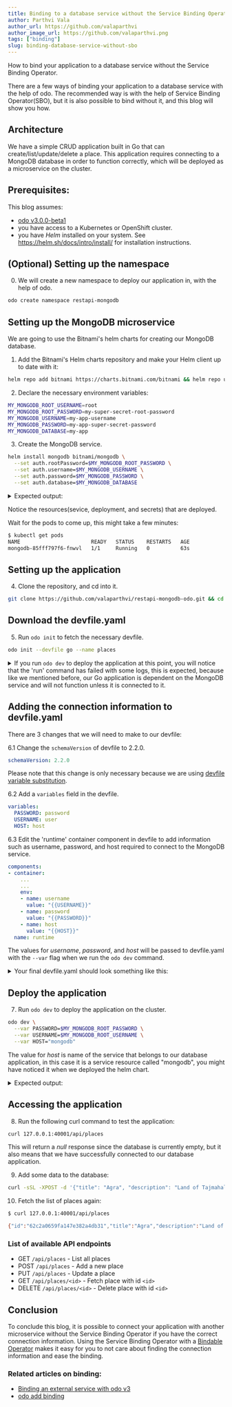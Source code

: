 ```yaml
---
title: Binding to a database service without the Service Binding Operator
author: Parthvi Vala
author_url: https://github.com/valaparthvi
author_image_url: https://github.com/valaparthvi.png
tags: ["binding"]
slug: binding-database-service-without-sbo
---
```


How to bind your application to a database service without the Service Binding Operator.

<!--truncate-->

There are a few ways of binding your application to a database service with the help of odo. The recommended way is with the help of Service Binding Operator(SBO), but it is also possible to bind without it, and this blog will show you how.


## Architecture
We have a simple CRUD application built in Go that can create/list/update/delete a place. This application requires connecting to a MongoDB database in order to function correctly, which will be deployed as a microservice on the cluster.

## Prerequisites:
This blog assumes:
- [odo v3.0.0-beta1](https://github.com/redhat-developer/odo/releases/tag/v3.0.0-beta1)
- you have access to a Kubernetes or OpenShift cluster.
- you have _Helm_ installed on your system. See https://helm.sh/docs/intro/install/ for installation instructions.

## (Optional) Setting up the namespace
0. We will create a new namespace to deploy our application in, with the help of odo.
```sh
odo create namespace restapi-mongodb
```

## Setting up the MongoDB microservice
We are going to use the Bitnami's helm charts for creating our MongoDB database.

1. Add the Bitnami's Helm charts repository and make your Helm client up to date with it:
```sh
helm repo add bitnami https://charts.bitnami.com/bitnami && helm repo update
```

2. Declare the necessary environment variables:
```sh
MY_MONGODB_ROOT_USERNAME=root
MY_MONGODB_ROOT_PASSWORD=my-super-secret-root-password
MY_MONGODB_USERNAME=my-app-username
MY_MONGODB_PASSWORD=my-app-super-secret-password
MY_MONGODB_DATABASE=my-app
```

3. Create the MongoDB service.
```sh
helm install mongodb bitnami/mongodb \
  --set auth.rootPassword=$MY_MONGODB_ROOT_PASSWORD \
  --set auth.username=$MY_MONGODB_USERNAME \
  --set auth.password=$MY_MONGODB_PASSWORD \
  --set auth.database=$MY_MONGODB_DATABASE
```

<details>
<summary>Expected output:</summary>

```sh
$ helm install mongodb bitnami/mongodb \
  --set auth.rootPassword=$MY_MONGODB_ROOT_PASSWORD \
  --set auth.username=$MY_MONGODB_USERNAME \
  --set auth.password=$MY_MONGODB_PASSWORD \
  --set auth.database=$MY_MONGODB_DATABASE
NAME: mongodb
LAST DEPLOYED: Tue Jul  5 15:53:40 2022
NAMESPACE: restapi-mongodb
STATUS: deployed
REVISION: 1
TEST SUITE: None
NOTES:
CHART NAME: mongodb
CHART VERSION: 12.1.24
APP VERSION: 5.0.9

** Please be patient while the chart is being deployed **

MongoDB&reg; can be accessed on the following DNS name(s) and ports from within your cluster:

    mongodb.restapi-mongodb.svc.cluster.local

To get the root password run:

    export MONGODB_ROOT_PASSWORD=$(kubectl get secret --namespace restapi-mongodb mongodb -o jsonpath="{.data.mongodb-root-password}" | base64 -d)

To get the password for "my-app-username" run:

    export MONGODB_PASSWORD=$(kubectl get secret --namespace restapi-mongodb mongodb -o jsonpath="{.data.mongodb-passwords}" | base64 -d | awk -F'
,' '{print $1}')

To connect to your database, create a MongoDB&reg; client container:

    kubectl run --namespace restapi-mongodb mongodb-client --rm --tty -i --restart='Never' --env="MONGODB_ROOT_PASSWORD=$MONGODB_ROOT_PASSWORD" --
image docker.io/bitnami/mongodb:5.0.9-debian-11-r1 --command -- bash

Then, run the following command:
    mongosh admin --host "mongodb" --authenticationDatabase admin -u root -p $MONGODB_ROOT_PASSWORD

To connect to your database from outside the cluster execute the following commands:

    kubectl port-forward --namespace restapi-mongodb svc/mongodb 27017:27017 &
    mongosh --host 127.0.0.1 --authenticationDatabase admin -p $MONGODB_ROOT_PASSWORD

```
</details>

Notice the resources(sevice, deployment, and secrets) that are deployed.

Wait for the pods to come up, this might take a few minutes:
```sh
$ kubectl get pods
NAME                       READY   STATUS    RESTARTS   AGE
mongodb-85fff797f6-fnwvl   1/1     Running   0          63s
```

## Setting up the application
4. Clone the repository, and cd into it.
```sh
git clone https://github.com/valaparthvi/restapi-mongodb-odo.git && cd restapi-mongodb-odo
```


## Download the devfile.yaml
5. Run `odo init` to fetch the necessary devfile.
```sh
odo init --devfile go --name places
```

<details>
<summary>If you run <code>odo dev</code> to deploy the application at this point, you will notice that the 'run' command has failed with some logs, this is expected, because like we mentioned before, our Go application is dependent on the MongoDB service and will not function unless it is connected to it.</summary>

```sh
$ odo dev
  __
 /  \__     Developing using the restapi Devfile
 \__/  \    Namespace: restapi-mongodb
 /  \__/    odo version: v3.0.0-alpha3
 \__/

↪ Deploying to the cluster in developer mode
 ✓  Waiting for Kubernetes resources [52s]
 ✓  Syncing files into the container [844ms]
 ✓  Building your application in container on cluster (command: build) [5s]
 •  Executing the application (command: run)  ...
 ✗  Executing the application (command: run) [188ms]
 ⚠  Devfile command "run" exited with an error status in 20 second(s)
 ⚠  Last 100 lines of log:
go: downloading github.com/sirupsen/logrus v1.8.1
...
...
2022/07/06 10:52:10 No binding username found
 - Forwarding from 127.0.0.1:40001 -> 8080

Your application is now running on the cluster

Watching for changes in the current directory /home/pvala/restapi-mongodb-odo
Press Ctrl+c to exit `odo dev` and delete resources from the cluster

```
</details>



## Adding the connection information to devfile.yaml
There are 3 changes that we will need to make to our devfile:

6.1 Change the `schemaVersion` of devfile to 2.2.0.
```yaml
schemaVersion: 2.2.0
```
Please note that this change is only necessary because we are using [devfile variable substitution](/docs/command-reference/dev#substituting-variables).

6.2 Add a `variables` field in the devfile.
```yaml
variables:
  PASSWORD: password
  USERNAME: user
  HOST: host
```
6.3 Edit the 'runtime' container component in devfile to add information such as username, password, and host required to connect to the MongoDB service.
```yaml
components:
- container:
    ...
    ...
    env:
    - name: username
      value: "{{USERNAME}}"
    - name: password
      value: "{{PASSWORD}}"
    - name: host
      value: "{{HOST}}"
  name: runtime
```

The values for _username_, _password_, and _host_ will be passed to devfile.yaml with the `--var` flag when we run the `odo dev` command.


<details>
<summary>Your final devfile.yaml should look something like this:</summary>

```yaml
commands:
- exec:
    commandLine: GOCACHE=${PROJECT_SOURCE}/.cache go build main.go
    component: runtime
    group:
      isDefault: true
      kind: build
    hotReloadCapable: false
    workingDir: ${PROJECT_SOURCE}
  id: build
- exec:
    commandLine: ./main
    component: runtime
    group:
      isDefault: true
      kind: run
    hotReloadCapable: false
    workingDir: ${PROJECT_SOURCE}
  id: run
components:
- container:
    dedicatedPod: false
    endpoints:
    - name: port-3000-tcp
      protocol: tcp
      secure: false
      targetPort: 3000
    image: golang:latest
    memoryLimit: 1024Mi
    mountSources: true
    env:
    - name: username
      value: "{{USERNAME}}"
    - name: password
      value: "{{PASSWORD}}"
    - name: host
      value: "{{HOST}}"
  name: runtime
variables:
  PASSWORD: password
  USERNAME: user
  HOST: host
metadata:
  description: Stack with the latest Go version
  displayName: Go Runtime
  icon: https://raw.githubusercontent.com/devfile-samples/devfile-stack-icons/main/golang.svg
  language: go
  name: restapi
  projectType: go
  tags:
  - Go
  version: 1.0.0
schemaVersion: 2.2.0
starterProjects:
- git:
    checkoutFrom:
      revision: main
    remotes:
      origin: https://github.com/devfile-samples/devfile-stack-go.git
  name: go-starter
```
</details>


## Deploy the application
7. Run `odo dev` to deploy the application on the cluster.
```sh
odo dev \
  --var PASSWORD=$MY_MONGODB_ROOT_PASSWORD \
  --var USERNAME=$MY_MONGODB_ROOT_USERNAME \
  --var HOST="mongodb"
```

The value for _host_ is name of the service that belongs to our database application, in this case it is a service resource called "mongodb", you might have noticed it when we deployed the helm chart.

<details>
<summary>Expected output:</summary>

```sh
$ odo dev --var PASSWORD=$MY_MONGODB_ROOT_PASSWORD --var USERNAME=$MY_MONGODB_ROOT_USERNAME --var HOST="mongodb"
  __
 /  \__     Developing using the restapi Devfile
 \__/  \    Namespace: restapi-mongodb
 /  \__/    odo version: v3.0.0-alpha3
 \__/

↪ Deploying to the cluster in developer mode
 ✓  Waiting for Kubernetes resources [52s]
 ✓  Syncing files into the container [844ms]
 ✓  Building your application in container on cluster (command: build) [5s]
 •  Executing the application (command: run)  ...

Your application is now running on the cluster

 - Forwarding from 127.0.0.1:40001 -> 3000

Watching for changes in the current directory /home/pvala/restapi-mongodb-odo
Press Ctrl+c to exit `odo dev` and delete resources from the cluster
```
</details>


## Accessing the application
8. Run the following curl command to test the application:
```sh
curl 127.0.0.1:40001/api/places
```
This will return a _null_ response since the database is currently empty, but it also means that we have successfully connected to our database application.

9. Add some data to the database:
```sh
curl -sSL -XPOST -d '{"title": "Agra", "description": "Land of Tajmahal"}' 127.0.0.1:40001/api/places
```

10. Fetch the list of places again:
```sh
$ curl 127.0.0.1:40001/api/places

{"id":"62c2a0659fa147e382a4db31","title":"Agra","description":"Land of Tajmahal"}
```

### List of available API endpoints
- GET `/api/places` - List all places
- POST `/api/places` - Add a new place
- PUT `/api/places` - Update a place
- GET `/api/places/<id>` - Fetch place with id `<id>`
- DELETE `/api/places/<id>` - Delete place with id `<id>`

## Conclusion
To conclude this blog, it is possible to connect your application with another microservice without the Service Binding Operator if you have the correct connection information. Using the Service Binding Operator with a [Bindable Operator](https://github.com/redhat-developer/service-binding-operator#known-bindable-operators) makes it easy for you to not care about finding the connection information and ease the binding.

### Related articles on binding:
* [Binding an external service with odo v3](./2022-06-14-binding-external-service.md)
* [odo add binding](/docs/command-reference/add-binding)
